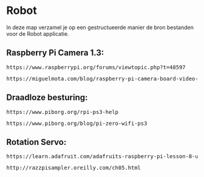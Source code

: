 # Robot

In deze map verzamel je op een gestructueerde manier de bron bestanden voor de
Robot applicatie.

<h2>Raspberry Pi Camera 1.3:</h2>
<pre>https://www.raspberrypi.org/forums/viewtopic.php?t=48597</pre>
<pre>https://miguelmota.com/blog/raspberry-pi-camera-board-video-streaming/</pre>

<h2>Draadloze besturing:</h2>
<pre>https://www.piborg.org/rpi-ps3-help</pre>
<pre>https://www.piborg.org/blog/pi-zero-wifi-ps3</pre>

<h2>Rotation Servo:</h2>
<pre>https://learn.adafruit.com/adafruits-raspberry-pi-lesson-8-using-a-servo-motor/overview</pre>
<pre>http://razzpisampler.oreilly.com/ch05.html</pre>


